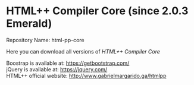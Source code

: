 # HTML++ Compiler Core (since 2.0.3 Emerald) 
Repository Name: html-pp-core 
  
Here you can download all versions of *HTML++ Compiler Core*      

Boostrap is available at: https://getbootstrap.com/  
jQuery is available at: https://jquery.com/  
HTML++ official website: http://www.gabrielmargarido.ga/htmlpp   
